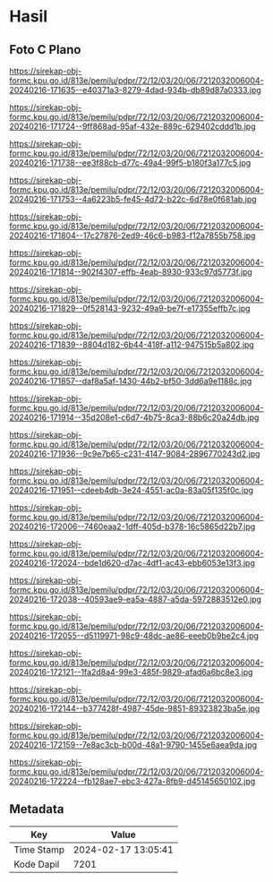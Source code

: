 # Hasil

## Foto C Plano

https://sirekap-obj-formc.kpu.go.id/813e/pemilu/pdpr/72/12/03/20/06/7212032006004-20240216-171635--e40371a3-8279-4dad-934b-db89d87a0333.jpg

https://sirekap-obj-formc.kpu.go.id/813e/pemilu/pdpr/72/12/03/20/06/7212032006004-20240216-171724--9ff868ad-95af-432e-889c-629402cddd1b.jpg

https://sirekap-obj-formc.kpu.go.id/813e/pemilu/pdpr/72/12/03/20/06/7212032006004-20240216-171738--ee3f88cb-d77c-49a4-99f5-b180f3a177c5.jpg

https://sirekap-obj-formc.kpu.go.id/813e/pemilu/pdpr/72/12/03/20/06/7212032006004-20240216-171753--4a6223b5-fe45-4d72-b22c-6d78e0f681ab.jpg

https://sirekap-obj-formc.kpu.go.id/813e/pemilu/pdpr/72/12/03/20/06/7212032006004-20240216-171804--17c27876-2ed9-46c6-b983-f12a7855b758.jpg

https://sirekap-obj-formc.kpu.go.id/813e/pemilu/pdpr/72/12/03/20/06/7212032006004-20240216-171814--902f4307-effb-4eab-8930-933c97d5773f.jpg

https://sirekap-obj-formc.kpu.go.id/813e/pemilu/pdpr/72/12/03/20/06/7212032006004-20240216-171829--0f528143-9232-49a9-be7f-e17355effb7c.jpg

https://sirekap-obj-formc.kpu.go.id/813e/pemilu/pdpr/72/12/03/20/06/7212032006004-20240216-171839--8804d182-6b44-418f-a112-947515b5a802.jpg

https://sirekap-obj-formc.kpu.go.id/813e/pemilu/pdpr/72/12/03/20/06/7212032006004-20240216-171857--daf8a5af-1430-44b2-bf50-3dd6a9e1188c.jpg

https://sirekap-obj-formc.kpu.go.id/813e/pemilu/pdpr/72/12/03/20/06/7212032006004-20240216-171914--35d208e1-c6d7-4b75-8ca3-88b6c20a24db.jpg

https://sirekap-obj-formc.kpu.go.id/813e/pemilu/pdpr/72/12/03/20/06/7212032006004-20240216-171936--9c9e7b65-c231-4147-9084-2896770243d2.jpg

https://sirekap-obj-formc.kpu.go.id/813e/pemilu/pdpr/72/12/03/20/06/7212032006004-20240216-171951--cdeeb4db-3e24-4551-ac0a-83a05f135f0c.jpg

https://sirekap-obj-formc.kpu.go.id/813e/pemilu/pdpr/72/12/03/20/06/7212032006004-20240216-172006--7460eaa2-1dff-405d-b378-16c5865d22b7.jpg

https://sirekap-obj-formc.kpu.go.id/813e/pemilu/pdpr/72/12/03/20/06/7212032006004-20240216-172024--bde1d620-d7ac-4df1-ac43-ebb6053e13f3.jpg

https://sirekap-obj-formc.kpu.go.id/813e/pemilu/pdpr/72/12/03/20/06/7212032006004-20240216-172038--40593ae9-ea5a-4887-a5da-5972883512e0.jpg

https://sirekap-obj-formc.kpu.go.id/813e/pemilu/pdpr/72/12/03/20/06/7212032006004-20240216-172055--d5119971-98c9-48dc-ae86-eeeb0b9be2c4.jpg

https://sirekap-obj-formc.kpu.go.id/813e/pemilu/pdpr/72/12/03/20/06/7212032006004-20240216-172121--1fa2d8a4-99e3-485f-9829-afad6a6bc8e3.jpg

https://sirekap-obj-formc.kpu.go.id/813e/pemilu/pdpr/72/12/03/20/06/7212032006004-20240216-172144--b377428f-4987-45de-9851-89323823ba5e.jpg

https://sirekap-obj-formc.kpu.go.id/813e/pemilu/pdpr/72/12/03/20/06/7212032006004-20240216-172159--7e8ac3cb-b00d-48a1-9790-1455e6aea9da.jpg

https://sirekap-obj-formc.kpu.go.id/813e/pemilu/pdpr/72/12/03/20/06/7212032006004-20240216-172224--fb128ae7-ebc3-427a-8fb9-d45145650102.jpg


## Metadata

| Key        | Value               |
| ---------- | ------------------- |
| Time Stamp | 2024-02-17 13:05:41 |
| Kode Dapil | 7201                |



